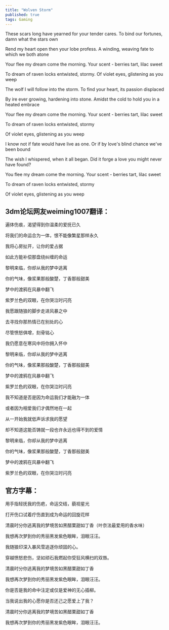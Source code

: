 ```yaml
---
title: "Wolven Storm"
published: true
tags: Gaming
---
```


These scars long have yearned for your tender cares. To bind our fortunes, damn what the stars own

Rend my heart open then your lobe profess. A winding, weaving fate to which we both atone

Your flee my dream come the morning. Your scent - berries tart, lilac sweet

To dream of raven locks entwisted, stormy. Of violet eyes, glistening as you weep

The wolf I will follow into the storm. To find your heart, its passion displaced

By ire ever growing, hardening into stone. Amidst the cold to hold you in a heated embrace

Your flee my dream come the morning. Your scent - berries tart, lilac sweet

To dream of raven locks entwisted, stormy

Of violet eyes, glistening as you weep

I know not if fate would have live as one. Or if by love's blind chance we've been bound

The wish I whispered, when it all began. Did it forge a love you might never have found?

You flee my dream come the morning. Your scent - berries tart, lilac sweet

To dream of raven locks entwisted, stormy

Of violet eyes, glistening as you weep

## 3dm论坛网友weiming1007翻译：

遍体伤痕，渴望得到你温柔的爱抚已久

将我们的命运合为一体，恨不能像繁星那样永久

我将心房扯开，让你的爱占据

如此方能补偿那盘绕纠缠的命运

黎明来临，你却从我的梦中逃离

你的气味，像浆果那般酸楚，丁香那般甜美

梦中的渡鸦在风暴中翻飞

紫罗兰色的双眼，在你哭泣时闪亮

我愿跟随狼的脚步走进风暴之中

去寻找你那热情已在别处的心

尽管愤怒俱增，刻骨铭心

我仍愿意在寒风中将你拥入怀中

黎明来临，你却从我的梦中逃离

你的气味，像浆果那般酸楚，丁香那般甜美

梦中的渡鸦在风暴中翻飞

紫罗兰色的双眼，在你哭泣时闪亮

我不知道是否是因为命运我们才能融为一体

或者因为相爱我们才偶然地在一起

从一开始我就低声诉求我的愿望

却不知道这能否铸就一段也许永远也得不到的爱情

黎明来临，你却从我的梦中逃离

你的气味，像浆果那般酸楚，丁香那般甜美

梦中的渡鸦在风暴中翻飞

紫罗兰色的双眼，在你哭泣时闪亮

## 官方字幕：

用手指轻抚我的伤疤，命运交结，藐视星光

打开伤口试着疗伤直到成为命运的回旋花样

清晨时分你逃离我的梦境苦如黑醋栗甜如丁香（叶奈法最爱用的香水味）

我想再次梦到你的秀丽黑发紫色眼眸，泪眼汪汪。

我随狼印深入暴风雪追逐你顽固的心。

穿越愤怒悲伤，坚如顽石我燃起你受狂风横扫的双唇。

清晨时分你逃离我的梦境苦如黑醋栗甜如丁香  

我想再次梦到你的秀丽黑发紫色眼眸，泪眼汪汪。

你是否是我的命中注定或仅是爱神的无心插柳。

当我说出我的心愿你是否还己之愿爱上了我？

清晨时分你逃离我的梦境苦如黑醋栗甜如丁香  

我想再次梦到你的秀丽黑发紫色眼眸，泪眼汪汪。
